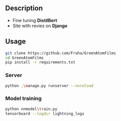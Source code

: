 ## Description
- Fine tuning **DistilBert**
- Site with revies  on **Django**

## Usage
```bash
git clone https://github.com/Fruha/GreenAtomFilms
cd GreenAtomFilms
pip install -r requirements.txt
```
### Server
```bash
python .\manage.py runserver --noreload
```
### Model training
```bash
python nnmodel\train.py
tensorboard --logdir lightning_logs
```